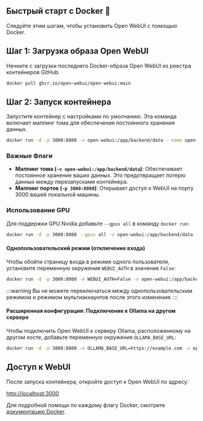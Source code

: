 ## Быстрый старт с Docker 🐳

Следуйте этим шагам, чтобы установить Open WebUI с помощью Docker.

## Шаг 1: Загрузка образа Open WebUI

Начните с загрузки последнего Docker-образа Open WebUI из реестра контейнеров GitHub.

```bash
docker pull ghcr.io/open-webui/open-webui:main
```

## Шаг 2: Запуск контейнера

Запустите контейнер с настройками по умолчанию. Эта команда включает маппинг тома для обеспечения постоянного хранения данных.

```bash
docker run -d -p 3000:8080 -v open-webui:/app/backend/data --name open-webui ghcr.io/open-webui/open-webui:main
```

### Важные Флаги

- **Маппинг тома (`-v open-webui:/app/backend/data`)**: Обеспечивает постоянное хранение ваших данных. Это предотвращает потерю данных между перезапусками контейнера.
- **Маппинг портов (`-p 3000:8080`)**: Открывает доступ к WebUI на порту 3000 вашей локальной машины.

### Использование GPU

Для поддержки GPU Nvidia добавьте `--gpus all` в команду `docker run`:

```bash
docker run -d -p 3000:8080 --gpus all -v open-webui:/app/backend/data --name open-webui ghcr.io/open-webui/open-webui:cuda
```


#### Однопользовательский режим (отключение входа)

Чтобы обойти страницу входа в режиме одного пользователя, установите переменную окружения `WEBUI_AUTH` в значение `False`:

```bash
docker run -d -p 3000:8080 -e WEBUI_AUTH=False -v open-webui:/app/backend/data --name open-webui ghcr.io/open-webui/open-webui:main
```

:::warning
Вы не можете переключаться между однопользовательским режимом и режимом мультиаккаунтов после этого изменения.
:::

#### Расширенная конфигурация: Подключение к Ollama на другом сервере

Чтобы подключить Open WebUI к серверу Ollama, расположенному на другом хосте, добавьте переменную окружения `OLLAMA_BASE_URL`:

```bash
docker run -d -p 3000:8080 -e OLLAMA_BASE_URL=https://example.com -v open-webui:/app/backend/data --name open-webui --restart always ghcr.io/open-webui/open-webui:main
```

## Доступ к WebUI

После запуска контейнера, откройте доступ к Open WebUI по адресу:

[http://localhost:3000](http://localhost:3000)

Для подробной помощи по каждому флагу Docker, смотрите [документацию Docker](https://docs.docker.com/engine/reference/commandline/run/).
